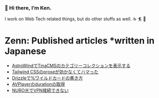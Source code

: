 ### 👋 Hi there, I’m Ken.

I work on Web Tech related things, but do other stuffs as well. ☕️ 🏄 🌱

# Zenn: Published articles *written in Japanese
<!-- BLOG-POST-LIST:START -->
- [AstroWindでTinaCMSのカテゴリーコレクションを表示する](https://zenn.dev/kentarofurukawa/articles/4675ae2fea31d3)
- [Tailwind CSSのproseが効かなくてハマった](https://zenn.dev/kentarofurukawa/articles/9670922c1d2aa3)
- [Drizzleで%ワイルドカードの書き方](https://zenn.dev/kentarofurukawa/articles/518205f4c435e6)
- [AVPlayerのdurationの取得](https://zenn.dev/kentarofurukawa/articles/86f3afd5f71809)
- [NURO光でVPN接続できない](https://zenn.dev/kentarofurukawa/articles/00505dc9ef6aab)
<!-- BLOG-POST-LIST:END -->
